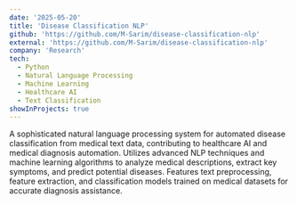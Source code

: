 ```yaml
---
date: '2025-05-20'
title: 'Disease Classification NLP'
github: 'https://github.com/M-Sarim/disease-classification-nlp'
external: 'https://github.com/M-Sarim/disease-classification-nlp'
company: 'Research'
tech:
  - Python
  - Natural Language Processing
  - Machine Learning
  - Healthcare AI
  - Text Classification
showInProjects: true
---
```


A sophisticated natural language processing system for automated disease classification from medical text data, contributing to healthcare AI and medical diagnosis automation. Utilizes advanced NLP techniques and machine learning algorithms to analyze medical descriptions, extract key symptoms, and predict potential diseases. Features text preprocessing, feature extraction, and classification models trained on medical datasets for accurate diagnosis assistance.
